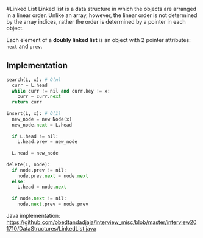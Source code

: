 #Linked List
Linked list is a data structure in which the objects are arranged in a linear order. Unlike an array, however, the linear order is not determined by the array indices, rather the order is determined by a pointer in each object. 

Each element of a **doubly linked list** is an object with 2 pointer attributes: `next` and `prev`.

## Implementation

```python
search(L, x): # O(n)
  curr = L.head
  while curr != nil and curr.key != x:
    curr = curr.next
  return curr
  
insert(L, x): # O(1)
  new_node = new Node(x)
  new_node.next = L.head
  
  if L.head != nil:
    L.head.prev = new_node
  
  L.head = new_node
  
delete(L, node):
  if node.prev != nil:
    node.prev.next = node.next
  else:
    L.head = node.next
  
  if node.next != nil:
    node.next.prev = node.prev
```

Java implementation: https://github.com/obedtandadjaja/interview_misc/blob/master/interview201710/DataStructures/LinkedList.java
